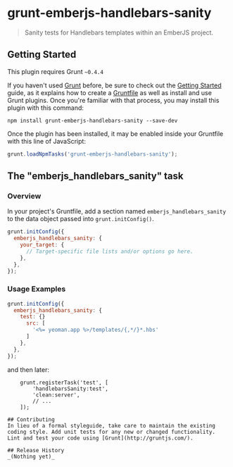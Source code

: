 # grunt-emberjs-handlebars-sanity

> Sanity tests for Handlebars templates within an EmberJS project.

## Getting Started
This plugin requires Grunt `~0.4.4`

If you haven't used [Grunt](http://gruntjs.com/) before, be sure to check out the [Getting Started](http://gruntjs.com/getting-started) guide, as it explains how to create a [Gruntfile](http://gruntjs.com/sample-gruntfile) as well as install and use Grunt plugins. Once you're familiar with that process, you may install this plugin with this command:

```shell
npm install grunt-emberjs-handlebars-sanity --save-dev
```

Once the plugin has been installed, it may be enabled inside your Gruntfile with this line of JavaScript:

```js
grunt.loadNpmTasks('grunt-emberjs-handlebars-sanity');
```

## The "emberjs_handlebars_sanity" task

### Overview
In your project's Gruntfile, add a section named `emberjs_handlebars_sanity` to the data object passed into `grunt.initConfig()`.

```js
grunt.initConfig({
  emberjs_handlebars_sanity: {
    your_target: {
      // Target-specific file lists and/or options go here.
    },
  },
});
```

### Usage Examples

```js
grunt.initConfig({
  emberjs_handlebars_sanity: {
    test: {}
      src: [
        '<%= yeoman.app %>/templates/{,*/}*.hbs'
      ]
    },
  },
});
```

and then later:

```
    grunt.registerTask('test', [
        'handlebarsSanity:test',
        'clean:server',
        // ...
    ]);

## Contributing
In lieu of a formal styleguide, take care to maintain the existing coding style. Add unit tests for any new or changed functionality. Lint and test your code using [Grunt](http://gruntjs.com/).

## Release History
_(Nothing yet)_

